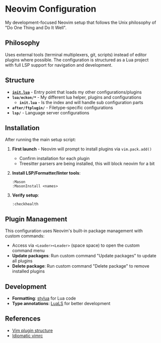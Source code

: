 # Neovim Configuration

My development-focused Neovim setup that follows the Unix philosophy of "Do One Thing and Do It Well".

## Philosophy

Uses external tools (terminal multiplexers, git, scripts) instead of editor plugins where possible.
The configuration is structured as a Lua project with full LSP support for navigation and development.

## Structure

- **[`init.lua`](./init.lua)** - Entry point that loads my other configurations/plugins
- **`lua/eckon/*`** - My different lua helper, plugins and configurations
  - **`init.lua`** - Is the index and will handle sub configuration parts
- **`after/ftplugin/`** - Filetype-specific configurations
- **`lsp/`** - Language server configurations

## Installation

After running the main setup script:

1. **First launch** - Neovim will prompt to install plugins via `vim.pack.add()`
   - Confirm installation for each plugin
   - Treesitter parsers are being installed, this will block neovim for a bit

2. **Install LSP/Formatter/linter tools**:

   ```vim
   :Mason
   :MasonInstall <names>
   ```

3. **Verify setup**:

   ```vim
   :checkhealth
   ```

## Plugin Management

This configuration uses Neovim's built-in package management with custom commands:

- Access via `<Leader><Leader>` (space space) to open the custom command menu
- **Update packages**: Run custom command "Update packages" to update all plugins
- **Delete package**: Run custom command "Delete package" to remove installed plugins

## Development

- **Formatting**: [stylua](https://github.com/JohnnyMorganz/StyLua) for Lua code
- **Type annotations**: [LuaLS](https://luals.github.io/wiki/annotations/) for better development

## References

- [Vim plugin structure](https://learnvimscriptthehardway.stevelosh.com/chapters/42.html)
- [Idiomatic vimrc](https://github.com/romainl/idiomatic-vimrc)
